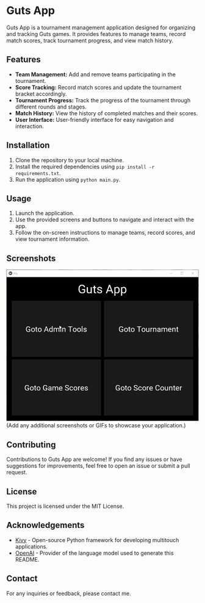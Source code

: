 # Guts App

Guts App is a tournament management application designed for organizing and tracking Guts games. It provides features to manage teams, record match scores, track tournament progress, and view match history.

## Features

- **Team Management:** Add and remove teams participating in the tournament.
- **Score Tracking:** Record match scores and update the tournament bracket accordingly.
- **Tournament Progress:** Track the progress of the tournament through different rounds and stages.
- **Match History:** View the history of completed matches and their scores.
- **User Interface:** User-friendly interface for easy navigation and interaction.

## Installation

1. Clone the repository to your local machine.
2. Install the required dependencies using `pip install -r requirements.txt`.
3. Run the application using `python main.py`.

## Usage

1. Launch the application.
2. Use the provided screens and buttons to navigate and interact with the app.
3. Follow the on-screen instructions to manage teams, record scores, and view tournament information.

## Screenshots

![Guts App Demo](img/githubdemo.gif)
(Add any additional screenshots or GIFs to showcase your application.)

## Contributing

Contributions to Guts App are welcome! If you find any issues or have suggestions for improvements, feel free to open an issue or submit a pull request.

## License

This project is licensed under the MIT License.

## Acknowledgements

- [Kivy](https://kivy.org) - Open-source Python framework for developing multitouch applications.
- [OpenAI](https://openai.com) - Provider of the language model used to generate this README.

## Contact

For any inquiries or feedback, please contact me.

